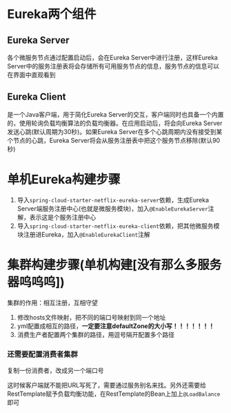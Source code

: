 # Eureka两个组件

## Eureka Server

各个微服务节点通过配置启动后，会在Eureka Server中进行注册，这样Eureka Server中的服务注册表将会存储所有可用服务节点的信息，服务节点的信息可以在界面中直观看到

## Eureka Client

是一个Java客户端，用于简化Eureka Server的交互，客户端同时也具备一个内置的，使用轮询负载均衡算法的负载均衡器。在应用启动后，将会向Eureka Server发送心跳(默认周期为30秒)。如果Eureka Server在多个心跳周期内没有接受到某个节点的心跳，Eureka Server将会从服务注册表中把这个服务节点移除(默认90秒)



# 单机Eureka构建步骤

1. 导入`spring-cloud-starter-netflix-eureka-server`依赖，生成Eureka Server端服务注册中心(也就是微服务模块)，加入`@EnableEurekaServer`注解，表示这是个服务注册中心
2. 导入`spring-cloud-starter-netflix-eureka-client`依赖，把其他微服务模块注册进Eureka，加入`@EnableEurekaClient`注解



# 集群构建步骤(单机构建[没有那么多服务器呜呜呜])

集群的作用：相互注册，互相守望

1. 修改hosts文件映射，把不同的端口号映射到同一个地址
2. yml配置成相互的路径，**一定要注意defaultZone的大小写！！！！！！！**
3. 消费生产者配置两个集群的路径，用逗号隔开配置多个路径

### 还需要配置消费者集群

复制一份消费者，改成另一个端口号

这时候客户端就不能把URL写死了，需要通过服务别名来找。另外还需要给RestTemplate赋予负载均衡功能，在RestTemplate的Bean上加上`@LoadBalance`即可